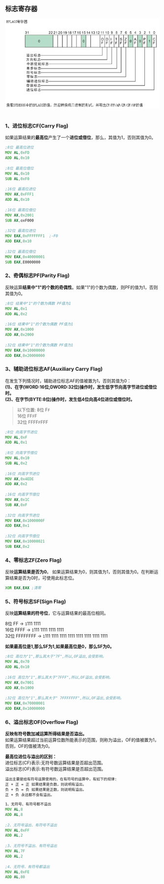 ## 标志寄存器

<div align="center"> <img src="../images/eflags//_1_eflags.png" width=""/> </div><br>

### 1、进位标志CF(Carry Flag)
如果运算结果的**最高位**产生了一个**进位或借位**，那么，其值为1，否则其值为0。
```asm
;8位 最高位进位
MOV AL,0xFD
ADD AL,0x10

;8位 最高位借位
MOV AL,0x10
SUB AL,0xF0

;16位 最高位进位
MOV AX,0xFFF1
ADD AL,0x10

;16位 最高位借位
MOV AX,0x2001
SUB AX,oxF000

;32位 最高位进位
MOV EAX,0xFFFFFFF1  ;-F0
ADD EAX,0x10

;32位 最高位借位
MOV EAX,0x40000001
SUB EAX,E0000000
```

### 2、奇偶标志PF(Parity Flag)
反映运算**结果中"1"的个数的奇偶性**。如果"1"的个数为偶数，则PF的值为1，否则其值为0。
```asm
;8位 结果中"1"的个数为偶数 PF值为1
MOV AL,0x1
ADD AL,0x2

;16位 结果中"1"的个数为偶数 PF值为1
MOV AX,0x1000
ADD AX,0x2000

;32位 结果中"1"的个数为偶数 PF值为1
MOV EAX,0x10000000
ADD EAX,0x20000000
```

### 3、辅助进位标志AF(Auxiliary Carry Flag)
在发生下列情况时，辅助进位标志AF的值被置为1，否则其值为0：<br/>
**(1)、在字(WORD:16位;DWORD:32位)操作时，发生低字节向高字节进位或借位时。** <br/>
**(2)、在字节(BYTE:8位)操作时，发生低4位向高4位进位或借位时。** <br/>

> 以下位置:
8位  F`F`<br/>
16位 FF`F`F<br/>
32位 FFFF`F`FFF<br/>

```asm
;8位 向高字节进位
MOV AL,0xF
ADD AL,0x1

;8位 向高字节借位
MOV AL,0x10
SUB AL,0x2

;16位 向高字节进位
MOV AX,0x4EDE
ADD AX,0x2

;16位 向高字节借位
MOV AX,0x1C
SUB AX,0xF

;32位 向高字节进位
MOV EAX,0x1000000F
ADD EAX,0x1

;32位 向高字节借位
MOV EAX,0x10000021
SUB EAX,0x2
```

### 4、零标志ZF(Zero Flag)
反映**运算结果是否为0**。
如果运算结果为0，则其值为1，否则其值为0。在判断运算结果是否为0时，可使用此标志位。
```asm
XOR EAX,EAX ;清零
```
### 5、符号标志SF(Sign Flag)
反映**运算结果的符号位**，它与运算结果的最高位相同。

8位  FF   -> `1`111 1111<br/>
16位 FFFF -> `1`111 1111 1111 1111<br/>
32位 FFFFFFFF -> `1`111 1111 1111 1111 1111 1111 1111 1111<br/>

**如果最高位是1,那么SF为1,如果最高位是0，那么SF为0。**

```asm
;8位 高位为"1",那么其大于"7F",所以,OF溢出,会受影响。
MOV AL,0x70
ADD AL,0x10

;16位 高位为"1",那么其大于"7FFF",所以,OF溢出,会受影响。
MOV AX,0x7001
ADD AX,0x1000

;32位 高位为"1",那么其大于" 7FFFFFFF",所以,OF溢出,会受影响。
MOV EAX,0x70000001
ADD EAX,0x10000000
```

### 6、溢出标志OF(Overflow Flag)
**反映有符号数加减运算所得结果是否溢出。**<br/>
如果运算结果超过当前运算位数所能表示的范围，则称为溢出，OF的值被置为1，否则，OF的值被清为0。

**最高位进位与溢出的区别：**<br/>
进位标志(CF)表示:无符号数运算结果是否超出范围。<br/>
溢出标志(OF)表示:有符号数运算结果是否超出范围。<br/>

```
溢出主要是给有符号运算使用的，在有符号的运算中，有如下的规律:
正 + 正 = 正 如果结果是负数，则说明有溢出。
负 + 负 = 负 如果结果是正数，则说明有溢出。
正 + 负 永远都不会有溢出。						
```

```asm
1、无符号、有符号都不溢出
MOV AL,8
ADD AL,8

;2、无符号溢出、有符号不溢出
MOV AL,0xFF
ADD AL,2

;3、无符号不溢出、有符号溢出
MOV AL,7F
ADD AL,2

;4、无符号、有符号都溢出	
MOV AL,0xFE
ADD AL,80	
```






